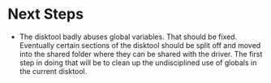 
Next Steps
==========

+ The disktool badly abuses global variables. That should be fixed. Eventually certain sections
  of the disktool should be split off and moved into the shared folder where they can be shared
  with the driver. The first step in doing that will be to clean up the undisciplined use of
  globals in the current disktool.
